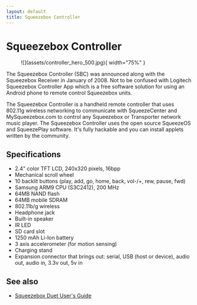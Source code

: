 ```yaml
---
layout: default
title: Squeezebox Controller
---
```


# Squeezebox Controller

<figure markdown="span">
  ![](assets/controller_hero_500.jpg){ width="75%" }
</figure>

The Squeezebox Controller (SBC) was announced along with the Squeezebox Receiver in January of 2008. Not to be confused with Logitech Squeezebox Controller App which is a free software solution for using an Android phone to remote control Squeezebox units.

The Squeezebox Controller is a handheld remote controller that uses 802.11g wireless networking to communicate with SqueezeCenter and MySqueezebox.com to control any Squeezebox or Transporter network music player. The Squeezebox Controller uses the open source SqueezeOS and SqueezePlay software. It's fully hackable and you can install applets written by the community.

## Specifications

- 2.4" color TFT LCD, 240x320 pixels, 16bpp
- Mechanical scroll wheel
- 10 backlit buttons (play, add, go, home, back, vol-/+, rew, pause, fwd)
- Samsung ARM9 CPU (S3C2412), 200 MHz
- 64MB NAND flash
- 64MB mobile SDRAM
- 802.11b/g wireless
- Headphone jack
- Built-in speaker
- IR LED
- SD card slot
- 1250 mAh Li-Ion battery
- 3 axis accelerometer (for motion sensing)
- Charging stand
- Expansion connector that brings out: serial, USB (host or device), audio out, audio in, 3.3v out, 5v in

## See also

- [Squeezebox Duet User's Guide](https://downloads.lms-community.org/docs/Squeezebox%20Duet%20Users%20Guide%20International.pdf)
